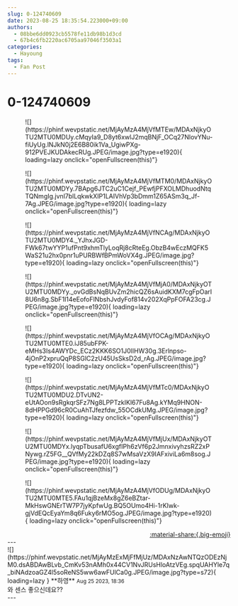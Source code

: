 ```yaml
---
slug: 0-124740609
date: 2023-08-25 18:35:54.223000+09:00
authors:
  - 08bbe6dd0923cb5578fe11db98b1d3cd
  - 67b4c6fb2220ac6705aa97046f3503a1
categories:
  - Hayoung
tags:
  - Fan Post
---
```


# 0-124740609

<div class="post-container" markdown="1">
<div class="content-container md-sidebar__scrollwrap" markdown="1">


<figure markdown="1">
![](https://phinf.wevpstatic.net/MjAyMzA4MjVfMTEw/MDAxNjkyOTU2MTU0MDUy.cMqyIa9_D8yt6xwlJ2mqBNjF_OCq27NlovYNu-fiUyUg.lNJkN0j2E6B80ik1Va_UgiwPXg-912PVEJKUDAkecRUg.JPEG/image.jpg?type=e1920){ loading=lazy onclick="openFullscreen(this)"}
</figure>

<figure markdown="1">
![](https://phinf.wevpstatic.net/MjAyMzA4MjVfMTM0/MDAxNjkyOTU2MTU0MDYy.7BApg6JTC2uC1Cejf_PEwfjPFXOLMDhuodNtqTQNmgIg.jvnl7blLqkwkXIP1LAIVhVp3bDmm1Z65ASm3q_Jf-7Ag.JPEG/image.jpg?type=e1920){ loading=lazy onclick="openFullscreen(this)"}
</figure>

<figure markdown="1">
![](https://phinf.wevpstatic.net/MjAyMzA4MjVfNCAg/MDAxNjkyOTU2MTU0MDY4._YJhxJGD-FWk67twYYP1ufPnt9xhmTlyLoqRj8cRteEg.ObzB4wEczMQFK5WaS21u2hx0pnr1uPURBWfBPmWoVX4g.JPEG/image.jpg?type=e1920){ loading=lazy onclick="openFullscreen(this)"}
</figure>

<figure markdown="1">
![](https://phinf.wevpstatic.net/MjAyMzA4MjVfMjA0/MDAxNjkyOTU2MTU0MDYy._ovGdBsNqBUvZm2hicQZ6sAuidKXM7cgFpOarI8U6n8g.SbF1I14eEofoFlNbshJvdyFof814v202XqPpFOFA23cg.JPEG/image.jpg?type=e1920){ loading=lazy onclick="openFullscreen(this)"}
</figure>

<figure markdown="1">
![](https://phinf.wevpstatic.net/MjAyMzA4MjVfOCAg/MDAxNjkyOTU2MTU0MTE0.iJ85ubFPK-eMHs3Is4AWYDc_ECz2KKK6SO1J0lIHW30g.3Erlnpso-4jOnP2xpruQqP8SGlC2zU45UsSksD2d_rAg.JPEG/image.jpg?type=e1920){ loading=lazy onclick="openFullscreen(this)"}
</figure>

<figure markdown="1">
![](https://phinf.wevpstatic.net/MjAyMzA4MjVfMTc0/MDAxNjkyOTU2MTU0MDU2.DTvUN2-eUtAOon9sRgkqrSFz7Ng8LPPTzkIKl67Fu8Ag.kYMq9HNON-8dHPPGd96cR0CuAhTJfezfdw_55OCdkUMg.JPEG/image.jpg?type=e1920){ loading=lazy onclick="openFullscreen(this)"}
</figure>

<figure markdown="1">
![](https://phinf.wevpstatic.net/MjAyMzA4MjVfMjUx/MDAxNjkyOTU2MTU0MDYx.lyqpTbusafU6xgfIPh6zVf6p2JmnxivyhzsRZ2xPNywg.rZ5FG__QVfMy22kDZq8S7wMsaVzX9IAFxiviLa6m8sog.JPEG/image.jpg?type=e1920){ loading=lazy onclick="openFullscreen(this)"}
</figure>

<figure markdown="1">
![](https://phinf.wevpstatic.net/MjAyMzA4MjVfODUg/MDAxNjkyOTU2MTU0MTE5.FAu1qjBzeMx8gZ6eBZtar-MkHswGNErTW7P7jyKpfwUg.BQ5OUmo4Hi-1rKIwk-gjVdEQcEyaYm8q6Fuky6rMO5og.JPEG/image.jpg?type=e1920){ loading=lazy onclick="openFullscreen(this)"}
</figure>


</div>
</div>

<div style="text-align: right;" markdown="1">
<a href="https://weverse.io/fromis9/fanpost/0-124740609" style="text-align: right;">:material-share:{.big-emoji}</a>
</div>
---

<div class="comments-container md-sidebar__scrollwrap" markdown="1">
<div class="comment" markdown="1">
<div class='id-container' markdown="1">
![](https://phinf.wevpstatic.net/MjAyMzExMjFfMjUz/MDAxNzAwNTQzODEzNjM0.dsABDAwBLvb_CmKv53nAMh0x44CV1NvJRUsHloAtzVEg.spqUAHYle7q_biNAdzoaGZ4l5soReNS5ww6awFUlCa0g.JPEG/image.jpg?type=s72){ loading=lazy }
**<span class="artist">하영</span>** <small>Aug 25 2023, 18:36</small><br>
</div>
<div class='comment-body' markdown="1">
와 센스 좋으신데요??
</div>
</div>
</div>
---
